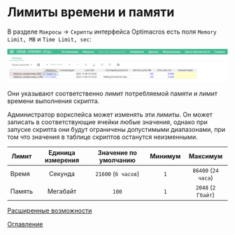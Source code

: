 # Лимиты времени и памяти

В разделе `Макросы` -> `Скрипты` интерфейса Optimacros есть поля `Memory Limit, MB` и `Time Limit, sec`:

![Таблица скриптов](./pic/lim_scriptsGrid.png)

Они указывают соответственно лимит потребляемой памяти и лимит времени выполнения скрипта.

Администратор воркспейса может изменять эти лимиты. Он может записать в соответствующие ячейки любые значения, однако при запуске скрипта они будут ограничены допустимыми диапазонами, при том что значения в таблице скриптов останутся неизменными.

| Лимит        | Единица измерения | Значение по умолчанию | Минимум |            Максимум |
| -------------|:-----------------:|:---------------------:|:-------:|:-------------------:|
| Время        | Секунда           |   `21600` (`6 часов`) |     `1` | `86400` (`24 часа`) |
| Память       | Мегабайт          |                 `100` |     `1` |  `2048` (`2 Гбайт`) |

[Расширенные возможности](advancedFeatues.md)

[Оглавление](../README.md)
